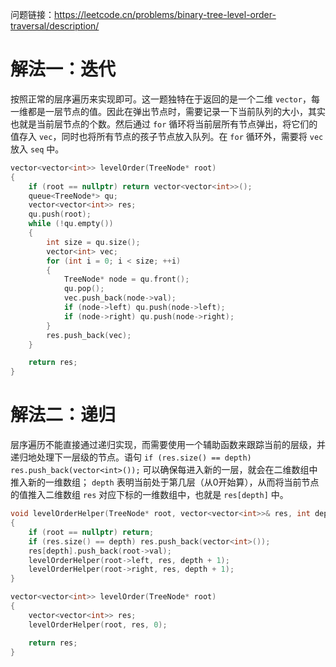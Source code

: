 问题链接：https://leetcode.cn/problems/binary-tree-level-order-traversal/description/

# 解法一：迭代

按照正常的层序遍历来实现即可。这一题独特在于返回的是一个二维 `vector`，每一维都是一层节点的值。因此在弹出节点时，需要记录一下当前队列的大小，其实也就是当前层节点的个数。然后通过 `for` 循环将当前层所有节点弹出，将它们的值存入 `vec`，同时也将所有节点的孩子节点放入队列。在 `for` 循环外，需要将 `vec` 放入 `seq` 中。

```cpp
vector<vector<int>> levelOrder(TreeNode* root)
{
    if (root == nullptr) return vector<vector<int>>();
    queue<TreeNode*> qu;
    vector<vector<int>> res;
    qu.push(root);
    while (!qu.empty())
    {
        int size = qu.size();
        vector<int> vec;
        for (int i = 0; i < size; ++i)
        {
            TreeNode* node = qu.front();
            qu.pop();
            vec.push_back(node->val);
            if (node->left) qu.push(node->left);
            if (node->right) qu.push(node->right);
        }
        res.push_back(vec);
    }

    return res;
}
```

# 解法二：递归

层序遍历不能直接通过递归实现，而需要使用一个辅助函数来跟踪当前的层级，并递归地处理下一层级的节点。语句 `if (res.size() == depth) res.push_back(vector<int>());` 可以确保每进入新的一层，就会在二维数组中推入新的一维数组； `depth` 表明当前处于第几层（从0开始算），从而将当前节点的值推入二维数组 `res` 对应下标的一维数组中，也就是 `res[depth]` 中。

```cpp
void levelOrderHelper(TreeNode* root, vector<vector<int>>& res, int depth)
{
    if (root == nullptr) return;
    if (res.size() == depth) res.push_back(vector<int>());
    res[depth].push_back(root->val);
    levelOrderHelper(root->left, res, depth + 1);
    levelOrderHelper(root->right, res, depth + 1);
}

vector<vector<int>> levelOrder(TreeNode* root)
{
    vector<vector<int>> res;
    levelOrderHelper(root, res, 0);

    return res;
}
```

